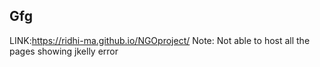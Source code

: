 ## Gfg
LINK:https://ridhi-ma.github.io/NGOproject/
Note: Not able to host all the pages showing jkelly error
